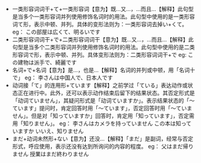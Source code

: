 * 一类形容词词干+て+一类形容词【意为】既…又…，…而且…【解释】此句型是当多个一类形容词并列使用修饰名词时的用法。此句型中使用的是一类形容词て形，表示中顿、并列。具体的变形法则为：一类形容词去掉い+くて。
  eg：
  この部屋は広くて、明るいです
* 二类形容词词干+で+二类形容词词干【意为】既…又…，…而且…【解释】此句型是当多个二类形容词并列使用修饰名词时的用法。此句型中使用的是二类形容词で形，表示中顿、并列。具体变形法则为：二类形容词词干+で
  eg:
  この建物は派手で、綺麗です
* 名词+で+名词【意为】是…，也是…【解释】名词的并列或中顿，用「名词十で」
  eg：
  李さんは中国人で、日本人です
* 动词接「て」的连用形+ています【解释】之前学过「ている」表达动作或状态正在进行中。此外，还可以表示动作结束后留下的结果状态。其否定形式是「动词ていません」，其疑问形式是「动词ていますか」。表示结果状态的「～ています」提问时，肯定回答时用「～ています」，否定回答时用「～ていません」。但是对「知っていますか」回答时，肯定用「知っています」，否定需用「知りません」。
  eg：
  李さんはカメラを持っていません
  この本は知っていますか
  いいえ、知りません
* まだ+动词未然形+ない【意为】还没…【解释】「まだ」是副词，经常与否定形式，呼应使用，表示还没有达到所询问的内容的程度。
  eg：
  父はまだ帰りません
  授業はまだ終わりません
